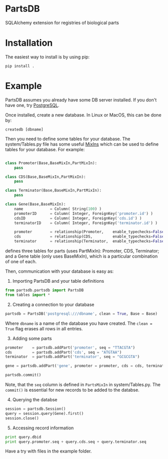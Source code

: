 # PartsDB
SQLAlchemy extension for registries of biological parts

# Installation

The easiest way to install is by using pip:

```
pip install .
```

# Example

PartsDB assumes you already have some DB server installed. If you don't have one, try [PostgreSQL](http://postgresql.org).

Once installed, create a new database. In Linux or MacOS, this can be done by:

```
createdb [dbname]
```

Then you need to define some tables for your database. The system/Tables.py file has some useful [MixIns](http://docs.sqlalchemy.org/en/latest/orm/extensions/declarative/mixins.html) which can be used to define tables for your database. For example:

``` python

class Promoter(Base,BaseMixIn,PartMixIn):
	pass

class CDS(Base,BaseMixIn,PartMixIn):
	pass

class Terminator(Base,BaseMixIn,PartMixIn):
	pass

class Gene(Base,BaseMixIn):
	name 			= Column( String(100) )
	promoterID  	= Column( Integer, ForeignKey('promoter.id') )
	cdsID  			= Column( Integer, ForeignKey('cds.id') )
	terminatorID  	= Column( Integer, ForeignKey('terminator.id') )

	promoter 		= relationship(Promoter, 	enable_typechecks=False)
	cds 			= relationship(CDS, 		enable_typechecks=False)
	terminator 		= relationship(Terminator, 	enable_typechecks=False)

``` 

defines three tables for parts (uses PartMixIn): Promoter, CDS, Terminator; and a Gene table (only uses BaseMixIn), which is a particular combination of one of each.

Then, communication with your database is easy as:

1. Importing PartsDB and your table definitions

``` python
from partsdb.partsdb import PartsDB
from tables import *
```

2. Creating a connection to your database

``` python
partsdb = PartsDB('postgresql:///dbname', clean = True, Base = Base)
```
Where `dbname` is a name of the database you have created. The `clean = True` flag erases all rows in all entries.

3. Adding some parts

``` python
promoter 	= partsdb.addPart('promoter', seq = "TTACGTA")
cds		 	= partsdb.addPart('cds', seq = "ATGTAA")
terminator 	= partsdb.addPart('terminator', seq = "GCGCGTA")

gene = partsdb.addPart('gene', promoter = promoter, cds = cds, terminator = terminator)

partsdb.commit()
```

Note, that the `seq` column is defined in `PartsMixIn` in system/Tables.py. The `commit()` is essential for new records to be added to the databse.

4. Querying the databse

``` python
session = partsdb.Session()
query = session.query(Gene).first()
session.close()
```

5. Accessing record information

``` python
print query.dbid
print query.promoter.seq + query.cds.seq + query.terminator.seq
```

Have a try with files in the example folder.
